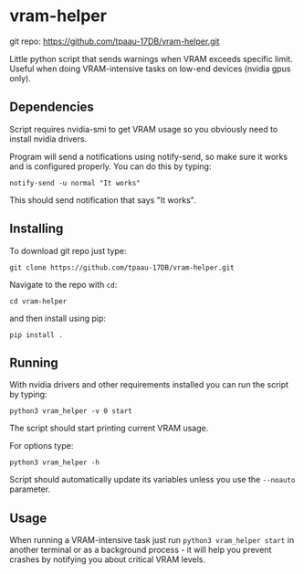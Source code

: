# vram-helper

git repo: https://github.com/tpaau-17DB/vram-helper.git

Little python script that sends warnings when VRAM exceeds specific limit. Useful when doing VRAM-intensive tasks on low-end devices (nvidia gpus only).

## Dependencies

Script requires nvidia-smi to get VRAM usage so you obviously need to install nvidia drivers.

Program will send a notifications using notify-send, so make sure it works and is configured properly. You can do this by typing:

```
notify-send -u normal "It works"
```

This should send notification that says "It works".

## Installing

To download git repo just type:

```
git clone https://github.com/tpaau-17DB/vram-helper.git
```

Navigate to the repo with `cd`:
```
cd vram-helper
```

and then install using pip:

```
pip install .
```

## Running

With nvidia drivers and other requirements installed you can run the script by typing:

```
python3 vram_helper -v 0 start
```

The script should start printing current VRAM usage.

For options type:

```
python3 vram_helper -h
```

Script should automatically update its variables unless you use the `--noauto` parameter.

## Usage

When running a VRAM-intensive task just run `python3 vram_helper start` in another terminal or as a background process - it will help you prevent crashes by notifying you about critical VRAM levels.
